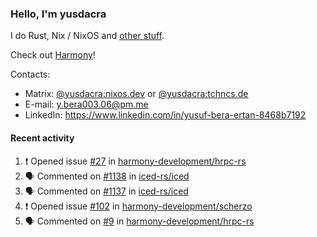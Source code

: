 ### Hello, I'm yusdacra

I do Rust, Nix / NixOS and [other stuff](https://yusdacra.gitlab.io/about).

Check out [Harmony](https://github.com/harmony-development)!

Contacts:
- Matrix: [@yusdacra:nixos.dev](https://matrix.to/#/@yusdacra:nixos.dev) or [@yusdacra:tchncs.de](https://matrix.to/#/@yusdacra:tchncs.de)
- E-mail: y.bera003.06@pm.me
- LinkedIn: https://www.linkedin.com/in/yusuf-bera-ertan-8468b7192

#### Recent activity

<!--START_SECTION:activity-->
1. ❗️ Opened issue [#27](https://github.com/harmony-development/hrpc-rs/issues/27) in [harmony-development/hrpc-rs](https://github.com/harmony-development/hrpc-rs)
2. 🗣 Commented on [#1138](https://github.com/iced-rs/iced/issues/1138) in [iced-rs/iced](https://github.com/iced-rs/iced)
3. 🗣 Commented on [#1137](https://github.com/iced-rs/iced/issues/1137) in [iced-rs/iced](https://github.com/iced-rs/iced)
4. ❗️ Opened issue [#102](https://github.com/harmony-development/scherzo/issues/102) in [harmony-development/scherzo](https://github.com/harmony-development/scherzo)
5. 🗣 Commented on [#9](https://github.com/harmony-development/hrpc-rs/issues/9) in [harmony-development/hrpc-rs](https://github.com/harmony-development/hrpc-rs)
<!--END_SECTION:activity-->
